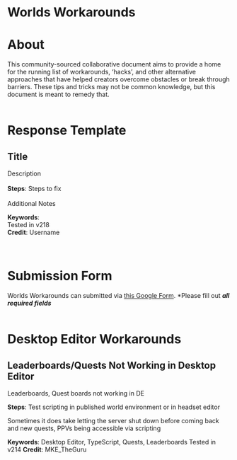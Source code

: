 # Worlds Workarounds  
# __About__  
This community-sourced collaborative document aims to provide a home for the running list of workarounds, ‘hacks’, and other alternative approaches that have helped creators overcome obstacles or break through barriers. These tips and tricks may not be common knowledge, but this document is meant to remedy that.
<br><br>

# __Response Template__  
## **Title**  
Description  
<br>
**Steps**:	Steps to fix  
<br>
Additional Notes  

**Keywords**:  
Tested in v218  
**Credit**:  Username  
<br><br>

# __Submission Form__  
Worlds Workarounds can submitted via [this Google Form](https://docs.google.com/forms/d/e/1FAIpQLSfazKdHlNWtwUvvvxSET1q-JaV__xUAzDYBxLNRon7FJEk0Rw/viewform). *Please fill out **_all required fields_**
<br><br>

# __Desktop Editor Workarounds__  
## **Leaderboards/Quests Not Working in Desktop Editor**  
Leaderboards, Quest boards not working in DE	

**Steps**:	Test scripting in published world environment or in headset editor

Sometimes it does take letting the server shut down before coming back and new quests, PPVs being accessible via scripting

**Keywords**: Desktop Editor, TypeScript, Quests, Leaderboards
Tested in v214
**Credit**:  MKE_TheGuru
<br><br>


